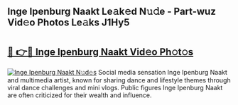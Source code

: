 ## Inge Ipenburg Naakt Le𝚊k𝚎d N𝚞𝚍e - Part-wuz Vid𝚎o Photos Le𝚊ks J1Hy5

# <h2><a href="http://fb3c128.evod.top/?m=Inge+Ipenburg+Naakt">🔗 👉🔴 Inge Ipenburg Naakt Vid𝚎o Ph𝚘t𝚘s</a></h2>

[![Inge Ipenburg Naakt N𝚞d𝚎s](https://i.imgur.com/8V9OHl7.gif)](http://fb3c128.evod.top/?m=Inge+Ipenburg+Naakt)
Social media sensation Inge Ipenburg Naakt and multimedia artist, known for sharing dance and lifestyle themes through viral dance challenges and mini vlogs. Public figures Inge Ipenburg Naakt are often criticized for their wealth and influence. 
